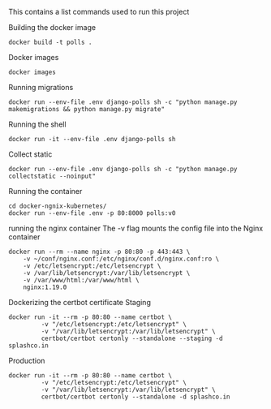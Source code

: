 This contains a list commands used to run this project

Building the docker image
```
docker build -t polls .
```

Docker images
```
docker images
```

Running migrations

```
docker run --env-file .env django-polls sh -c "python manage.py makemigrations && python manage.py migrate"
```

Running the shell
```
docker run -it --env-file .env django-polls sh
```

Collect static

```
docker run --env-file .env django-polls sh -c "python manage.py collectstatic --noinput"
```

Running the container

```
cd docker-ngnix-kubernetes/
docker run --env-file .env -p 80:8000 polls:v0
```

running the nginx container
The -v flag mounts the config file into the Nginx container

```
docker run --rm --name nginx -p 80:80 -p 443:443 \
    -v ~/conf/nginx.conf:/etc/nginx/conf.d/nginx.conf:ro \
    -v /etc/letsencrypt:/etc/letsencrypt \
    -v /var/lib/letsencrypt:/var/lib/letsencrypt \
    -v /var/www/html:/var/www/html \
    nginx:1.19.0
```



Dockerizing the certbot certificate
Staging
```
docker run -it --rm -p 80:80 --name certbot \
         -v "/etc/letsencrypt:/etc/letsencrypt" \
         -v "/var/lib/letsencrypt:/var/lib/letsencrypt" \
         certbot/certbot certonly --standalone --staging -d splashco.in
```
Production
```
docker run -it --rm -p 80:80 --name certbot \
         -v "/etc/letsencrypt:/etc/letsencrypt" \
         -v "/var/lib/letsencrypt:/var/lib/letsencrypt" \
         certbot/certbot certonly --standalone -d splashco.in
```